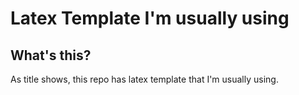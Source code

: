 # Latex Template I'm usually using

## What's this?

As title shows, this repo has latex template that I'm usually using.
